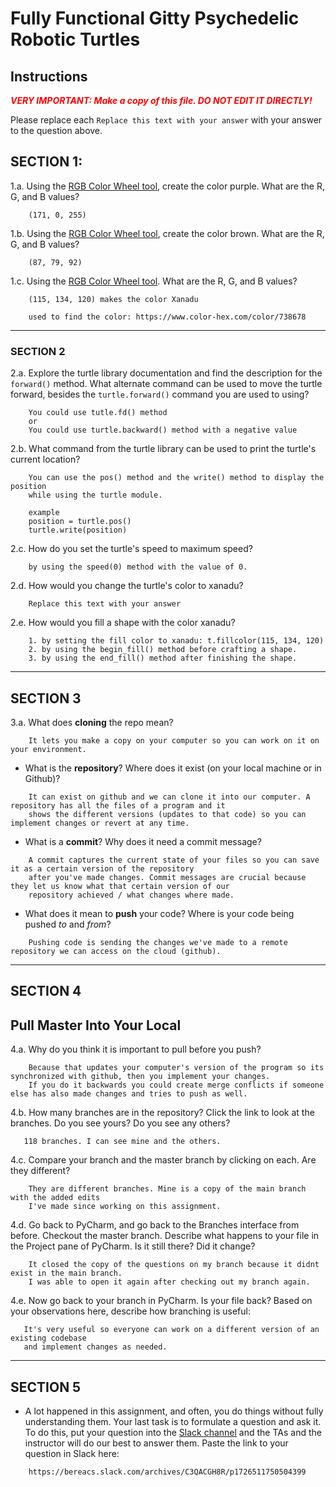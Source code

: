 # Fully Functional Gitty Psychedelic Robotic Turtles

## Instructions

**_<span style="color:red">
    VERY IMPORTANT: Make a copy of this file. DO NOT EDIT IT DIRECTLY!
</span>_**

Please replace each `Replace this text with your answer` 
with your answer to the question above.

## SECTION 1: 

1.a. Using the [RGB Color Wheel tool](https://colorspire.com/rgb-color-wheel/), create the color purple. 
     What are the R, G, and B values?

```
    (171, 0, 255)
```

1.b. Using the [RGB Color Wheel tool](https://colorspire.com/rgb-color-wheel/), create the color brown. 
     What are the R, G, and B values? 

```
    (87, 79, 92) 
```

1.c. Using the [RGB Color Wheel tool](https://colorspire.com/rgb-color-wheel/). 
     What are the R, G, and B values?

```
    (115, 134, 120) makes the color Xanadu
    
    used to find the color: https://www.color-hex.com/color/738678
```

---

### SECTION 2

2.a. Explore the turtle library documentation and find the description for the 
     `forward()` method. What alternate command can be used to move the turtle forward, 
     besides the `turtle.forward()` command you are used to using?

```
    You could use tutle.fd() method
    or
    You could use turtle.backward() method with a negative value
```

2.b. What command from the turtle library can be used to print the turtle's current 
   location?
   
```
    You can use the pos() method and the write() method to display the position
    while using the turtle module.
    
    example
    position = turtle.pos()
    turtle.write(position)
```

2.c. How do you set the turtle's speed to maximum speed?
   
```
    by using the speed(0) method with the value of 0.
```

2.d. How would you change the turtle's color to xanadu? 

```
    Replace this text with your answer
```

2.e. How would you fill a shape with the color xanadu?

```
    1. by setting the fill color to xanadu: t.fillcolor(115, 134, 120)
    2. by using the begin_fill() method before crafting a shape.
    3. by using the end_fill() method after finishing the shape.
```

---

## SECTION 3

3.a. What does **cloning** the repo mean?

```
    It lets you make a copy on your computer so you can work on it on your environment.
```


- What is the **repository**? Where does it exist (on your local machine or in Github)?

```
    It can exist on github and we can clone it into our computer. A repository has all the files of a program and it
    shows the different versions (updates to that code) so you can implement changes or revert at any time.
```


- What is a **commit**? Why does it need a commit message?

```
    A commit captures the current state of your files so you can save it as a certain version of the repository 
    after you've made changes. Commit messages are crucial because they let us know what that certain version of our
    repository achieved / what changes where made.
```


- What does it mean to **push** your code? Where is your code being pushed _to_ and _from_?

```
    Pushing code is sending the changes we've made to a remote repository we can access on the cloud (github).
```

---

## SECTION 4

## Pull Master Into Your Local

4.a. Why do you think it is important to pull before you push?

```
    Because that updates your computer's version of the program so its synchronized with github, then you implement your changes.
    If you do it backwards you could create merge conflicts if someone else has also made changes and tries to push as well.
```

4.b. How many branches are in the repository?
     Click the link to look at the branches. Do you see yours? Do you see any others? 

```
   118 branches. I can see mine and the others.
```


4.c. Compare your branch and the master branch by clicking on each. Are they different?

```
    They are different branches. Mine is a copy of the main branch with the added edits
    I've made since working on this assignment.
```


4.d. Go back to PyCharm, and go back to the Branches interface from before. Checkout the 
     master branch.
     Describe what happens to your file in the Project pane of PyCharm. Is it still 
     there? Did it change?

```
    It closed the copy of the questions on my branch because it didnt exist in the main branch.
    I was able to open it again after checking out my branch again.
```


4.e. Now go back to your branch in PyCharm. Is your file back? Based on your observations
     here, describe how branching is useful:

```
   It's very useful so everyone can work on a different version of an existing codebase
   and implement changes as needed.
```

---

## SECTION 5
- A lot happened in this assignment, and often, you do things without fully 
  understanding them. Your last task is to formulate a question and ask it. 
  To do this, put your question into the [Slack channel](https://bereacs.slack.com/archives/C3QACGH8R) and the TAs and the instructor 
  will do our best to answer them. Paste the link to your question in Slack here:

```
    https://bereacs.slack.com/archives/C3QACGH8R/p1726511750504399
```



